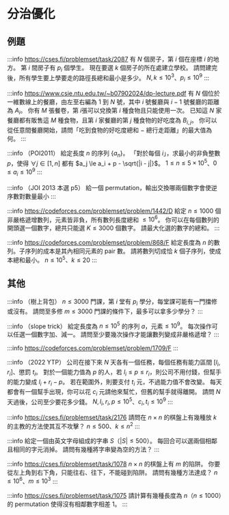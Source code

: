 # 分治優化

## 例題

:::info
https://cses.fi/problemset/task/2087
有 $N$ 個房子，第 $i$ 個在座標 $i$ 的地方。
第 $i$ 間房子有 $p_i$ 個學生。
現在要選 $k$ 個房子的所在處建立學校。
請問建完後，所有學生要上學要走的路徑長總和最小是多少。
$N, k\le 10^3$、$p_i\le 10^9$
:::

:::info
https://www.csie.ntu.edu.tw/~b07902024/dp-lecture.pdf
有 $N$ 個位於一維數線上的餐廳，由左至右編為 $1$ 到 $N$ 號，其中 $i$ 號餐廳與 $i - 1$ 號餐廳的距離為 $A_i$。
你有 $M$ 張餐卷，第 $i$張可以兌換第 $i$ 種食物且只能使用一次。
已知這 $N$ 家餐廳都有販售這 $M$ 種食物，且第 $i$ 家餐廳的第 $j$ 種食物的好吃度為 $B_{i, j}$。
你可以從任意間餐廳開始，請問「吃到食物的好吃度總和 $-$ 總行走距離」的最大值為何。
:::

:::info
（POI2011）
給定長度 $n$ 的序列 $\{a_n\}$。
「對於每個 $i$」，求最小的非負整數 $p$，使得 $\forall j\in [1, n]$ 都有 $a_j \le a_i + p - \sqrt{|i - j|}$。
$1\le n\le 5\times 10^5$、$0\le a_i\le 10^9$
:::

:::info
（JOI 2013 本選 p5）
給一個 permutation，輸出交換哪兩個數字會使逆序數對數量最小
:::

:::info
https://codeforces.com/problemset/problem/1442/D
給定 $n\le 1000$ 個非嚴格遞增數列，元素皆非負，所有數列長度總和 $\le 10^6$。
你可以在每個數列的開頭選一個數字，總共只能選 $K\le 3000$ 個數字。
請最大化選的數字的總和。
:::

:::info
https://codeforces.com/problemset/problem/868/F
給定長度為 $n$ 的數列。子序列的成本是其內相同元素的 pair 數。
請將數列切成恰 $k$ 個子序列，使成本總和最小。
$n\le 10^5$、$k\le 20$
:::

## 其他

:::info
（樹上背包）
$n\le 3000$ 門課，第 $i$ 堂有 $p_i$ 學分，每堂課可能有一門擋修或沒有。
請問至多修 $m\le 3000$ 門課的條件下，最多可以拿多少學分？
:::

:::info
（slope trick）
給定長度為 $n\le 10^5$ 的序列 $a$，元素$\le 10^9$。
每次操作可以任選一個數字加、減一。
請問至少要幾次操作才能讓數列變成非嚴格遞增？
:::

:::info
https://codeforces.com/problemset/problem/1709/F
:::

:::info
（2022 YTP）
公司在接下來 $N$ 天各有一個任務，每個任務有能力區間 $[l_i, r_i]$、懲罰 $t_i$。
對於一個能力值為 $p$ 的人，若 $l_i\le p\le r_i$，則公司不用付錢，但幫手的能力變成 $l_i + r_i - p$。
若在範圍外，則要支付 $t_i$ 元，不過能力值不會改變。
每天都會有一個幫手出現，你可以花 $c_i$ 元請他來幫忙，但舊的幫手就得離開。
請問 $N$ 天過後，公司至少要花多少錢。
$N, l_i, r_i, p\le 10^5$、$c_i, t_i\le 10^9$
:::

:::info
https://cses.fi/problemset/task/2176
請問在 $n\times n$ 的棋盤上有幾種放 $k$ 的主教的方法使其互不攻擊？
$n\le 500$、$k\le n^2$
:::

:::info
給定一個由英文字母組成的字串 $S$（$|S|\le 500$）。
每回合可以選兩個相鄰且相同的字元消掉。
請問有幾種將字串變為空的方法？
:::

:::info
https://cses.fi/problemset/task/1078
$n\times n$ 的棋盤上有 $m$ 的陷阱。
你要從左上角到右下角，只能往右、往下，不能碰到陷阱。
請問有幾種方法達成？
$n\le 10^6$、$m\le 10^3$
:::

:::info
https://cses.fi/problemset/task/1075
請計算有幾種長度為 $n$（$n\le 1000$）的 permutation 使得沒有相鄰數字相差 $1$。
:::